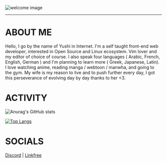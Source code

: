 ![welcome image](https://zupimages.net/up/23/05/uq11.gif)
___
# ABOUT ME

Hello, I go by the name of Yushi in Internet. I'm a self taught front-end web developer, interested in Open Source and Linux ecosystem. Vim lover and my editor of choice of course. I also speak four languages ( Arabic, French, English, German ) and I'm planning to learn more ( Greek, Japanese, Latin). I love watching anime, reading manga / webtoon / manwha, and going to the gym. My wife is my reason to live and to push further every day, I got this perseverance of evolving day by day thanks to her <3.

# ACTIVITY

![Anurag's GitHub stats](https://github-readme-stats.vercel.app/api?username=yushi5058&count_private=true)

[![Top Langs](https://github-readme-stats.vercel.app/api/top-langs/?username=yushi5058&layout=compact)](https://github.com/anuraghazra/github-readme-stats)


# SOCIALS 

[Discord](discord.com/users/1071758711330193478) | [Linkfree](https://linkfree.eddiehub.io/Yushi5058)


